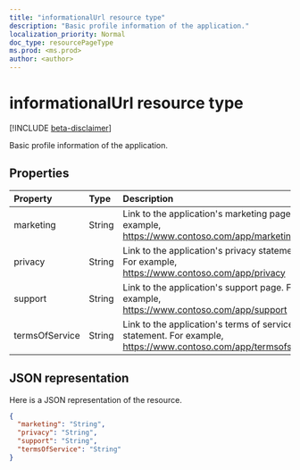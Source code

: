 ```yaml
---
title: "informationalUrl resource type"
description: "Basic profile information of the application."
localization_priority: Normal
doc_type: resourcePageType
ms.prod: <ms.prod>
author: <author>
---
```


# informationalUrl resource type

[!INCLUDE [beta-disclaimer](../../includes/beta-disclaimer.md)]

Basic profile information of the application.

## Properties

| Property | Type | Description |
|:---------------|:--------|:----------|
|marketing|String| Link to the application's marketing page. For example, https://www.contoso.com/app/marketing |
|privacy|String| Link to the application's privacy statement. For example, https://www.contoso.com/app/privacy |
|support|String| Link to the application's support page. For example, https://www.contoso.com/app/support |
|termsOfService|String| Link to the application's terms of service statement. For example, https://www.contoso.com/app/termsofservice |

## JSON representation
Here is a JSON representation of the resource.

<!-- {
  "blockType": "resource",
  "optionalProperties": [

  ],
  "@odata.type": "microsoft.graph.informationalUrl"
}-->

```json
{
  "marketing": "String",
  "privacy": "String",
  "support": "String",
  "termsOfService": "String"
}

```


<!-- uuid: 8fcb5dbc-d5aa-4681-8e31-b001d5168d79
2015-10-25 14:57:30 UTC -->
<!--
{
  "type": "#page.annotation",
  "description": "informationalUrl resource",
  "keywords": "",
  "section": "documentation",
  "tocPath": "",
  "suppressions": []
}
-->
